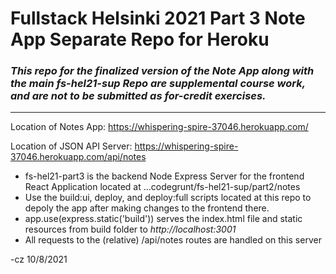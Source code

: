 # Fullstack Helsinki 2021 Part 3 Note App Separate Repo for Heroku

### *This repo for the finalized version of the Note App along with the main fs-hel21-sup Repo are supplemental course work, and are not to be submitted as for-credit exercises.*

----

Location of Notes App: https://whispering-spire-37046.herokuapp.com/

Location of JSON API Server: https://whispering-spire-37046.herokuapp.com/api/notes


* fs-hel21-part3 is the backend Node Express Server for the frontend React Application located at ...codegrunt/fs-hel21-sup/part2/notes
* Use the build:ui, deploy, and deploy:full scripts located at this repo to depoly the app after making changes to the frontend there.
* app.use(express.static('build')) serves the index.html file and static resources from build folder to *http://localhost:3001*
* All requests to the (relative) /api/notes routes are handled on this server
  

-cz 10/8/2021